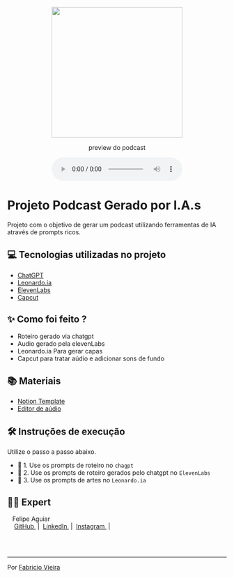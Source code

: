 <p align="center">
<img 
    src="./assets/robot_podcast.jpeg"
    width="300"
/>
</p>

<p align="center">
    preview do podcast
</p>

<div align="center">
    <audio src="output/conteudo.mp3" controls title="Podcast editado"></audio>
</div>

# Projeto Podcast Gerado por I.A.s

Projeto com o objetivo de gerar um podcast utilizando ferramentas de IA através de prompts ricos.

## 💻 Tecnologias utilizadas no projeto

- [ChatGPT](https://chat.openai.com/) 
- [Leonardo.ia](https://leonardo.ai/)
- [ElevenLabs](https://beta.elevenlabs.io/)
- [Capcut](https://www.capcut.com/pt-br/)

## ✨ Como foi feito ?

- Roteiro gerado via chatgpt
- Audio gerado pela elevenLabs
- Leonardo.ia Para gerar capas
- Capcut para tratar aúdio e adicionar sons de fundo

## 📚 Materiais
- [Notion Template](https://www.notion.so/PodCast-IA-6ea5baac1f364ffba81176e93760cea4)
- [Editor de aúdio](https://www.capcut.com/editor?from_page=landing_page&__action_from=picture_V%C3%ADdeos%20profissionais%20em%20minutos,%20n%C3%A3o%20em%20horas.)


## 🛠️ Instruções de execução

Utilize o passo a passo abaixo.

- 🤖 1. Use os prompts de roteiro no `chagpt`
- 🤖 2. Use os prompts de roteiro gerados pelo chatgpt no  `ElevenLabs`
- 🤖 3. Use os prompts de artes no `Leonardo.ia`

## 👨‍💻 Expert

<p>
    <p>&nbsp&nbsp&nbspFelipe Aguiar<br>
    &nbsp&nbsp&nbsp
    <a 
        href="https://github.com/vieira-fabricio">
        GitHub
    </a>
    &nbsp;|&nbsp;
    <a 
        href="www.linkedin.com/in/vieira-fabricio/">
        LinkedIn
    </a>
    &nbsp;|&nbsp;
    <a 
        href="https://www.instagram.com/diar.iodev/">
        Instagram
    </a>
    &nbsp;|&nbsp;</p>
</p>
<br/><br/>
<p>

---

Por [Fabricio Vieira](https://github.com/vieira-fabricio)
